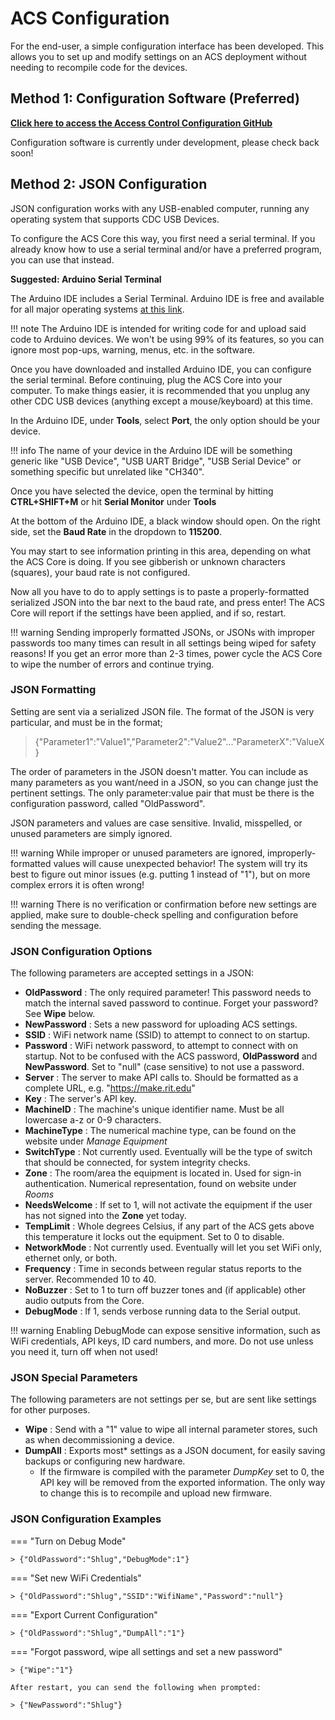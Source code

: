 # ACS Configuration

For the end-user, a simple configuration interface has been developed. This allows you to set up and modify settings on an ACS deployment without needing to recompile code for the devices. 

## Method 1: Configuration Software (Preferred)

**[Click here to access the Access Control Configuration GitHub](https://github.com/rit-construct-makerspace/access-control-configuration)**

Configuration software is currently under development, please check back soon!

## Method 2: JSON Configuration

JSON configuration works with any USB-enabled computer, running any operating system that supports CDC USB Devices. 


To configure the ACS Core this way, you first need a serial terminal. If you already know how to use a serial terminal and/or have a preferred program, you can use that instead.

**Suggested: Arduino Serial Terminal**

The Arduino IDE includes a Serial Terminal. Arduino IDE is free and available for all major operating systems [at this link](https://www.arduino.cc/en/software/).

!!! note 
    The Arduino IDE is intended for writing code for and upload said code to Arduino devices. We won't be using 99% of its features, so you can ignore most pop-ups, warning, menus, etc. in the software.

Once you have downloaded and installed Arduino IDE, you can configure the serial terminal. Before continuing, plug the ACS Core into your computer. To make things easier, it is recommended that you unplug any other CDC USB devices (anything except a mouse/keyboard) at this time.

In the Arduino IDE, under **Tools**, select **Port**, the only option should be your device.

!!! info
    The name of your device in the Arduino IDE will be something generic like "USB Device", "USB UART Bridge", "USB Serial Device" or something specific but unrelated like "CH340". 

Once you have selected the device, open the terminal by hitting **CTRL+SHIFT+M** or hit **Serial Monitor** under **Tools**

At the bottom of the Arduino IDE, a black window should open. On the right side, set the **Baud Rate** in the dropdown to **115200**.

You may start to see information printing in this area, depending on what the ACS Core is doing. If you see gibberish or unknown characters (squares), your baud rate is not configured.

Now all you have to do to apply settings is to paste a properly-formatted serialized JSON into the bar next to the baud rate, and press enter! The ACS Core will report if the settings have been applied, and if so, restart.

!!! warning
    Sending improperly formatted JSONs, or JSONs with improper passwords too many times can result in all settings being wiped for safety reasons! If you get an error more than 2-3 times, power cycle the ACS Core to wipe the number of errors and continue trying.

### JSON Formatting

Setting are sent via a serialized JSON file. The format of the JSON is very particular, and must be in the format;

> {"Parameter1":"Value1","Parameter2":"Value2"..."ParameterX":"ValueX}

The order of parameters in the JSON doesn't matter. You can include as many parameters as you want/need in a JSON, so you can change just the pertinent settings. The only parameter:value pair that must be there is the configuration password, called "OldPassword". 

JSON parameters and values are case sensitive. Invalid, misspelled, or unused parameters are simply ignored.

!!! warning
    While improper or unused parameters are ignored, improperly-formatted values will cause unexpected behavior!  The system will try its best to figure out minor issues (e.g. putting 1 instead of "1"), but on more complex errors it is often wrong!

!!! warning
    There is no verification or confirmation before new settings are applied, make sure to double-check spelling and configuration before sending the message.

### JSON Configuration Options

The following parameters are accepted settings in a JSON:

* **OldPassword** : The only required parameter! This password needs to match the internal saved password to continue. Forget your password? See **Wipe** below.
* **NewPassword** : Sets a new password for uploading ACS settings.
* **SSID** : WiFi network name (SSID) to attempt to connect to on startup.
* **Password** : WiFi network password, to attempt to connect with on startup. Not to be confused with the ACS password, **OldPassword** and **NewPassword**. Set to "null" (case sensitive) to not use a password.
* **Server** : The server to make API calls to. Should be formatted as a complete URL, e.g. "https://make.rit.edu"
* **Key** : The server's API key.
* **MachineID** : The machine's unique identifier name. Must be all lowercase a-z or 0-9 characters.
* **MachineType** : The numerical machine type, can be found on the website under *Manage Equipment*
* **SwitchType** :  Not currently used. Eventually will be the type of switch that should be connected, for system integrity checks.
* **Zone** : The room/area the equipment is located in. Used for sign-in authentication. Numerical representation, found on website under *Rooms*
* **NeedsWelcome** : If set to 1, will not activate the equipment if the user has not signed into the **Zone** yet today. 
* **TempLimit** : Whole degrees Celsius, if any part of the ACS gets above this temperature it locks out the equipment. Set to 0 to disable.
* **NetworkMode** : Not currently used. Eventually will let you set WiFi only, ethernet only, or both.
* **Frequency** : Time in seconds between regular status reports to the server. Recommended 10 to 40.
* **NoBuzzer** : Set to 1 to turn off buzzer tones and (if applicable) other audio outputs from the Core.
* **DebugMode** : If 1, sends verbose running data to the Serial output. 

!!! warning
    Enabling DebugMode can expose sensitive information, such as WiFi credentials, API keys, ID card numbers, and more. Do not use unless you need it, turn off when not used!

### JSON Special Parameters

The following parameters are not settings per se, but are sent like settings for other purposes.

* **Wipe** : Send with a "1" value to wipe all internal parameter stores, such as when decommissioning a device.
* **DumpAll** : Exports most* settings as a JSON document, for easily saving backups or configuring new hardware.
    * If the firmware is compiled with the parameter *DumpKey* set to 0, the API key will be removed from the exported information. The only way to change this is to recompile and upload new firmware.

### JSON Configuration Examples

=== "Turn on Debug Mode"

    > {"OldPassword":"Shlug","DebugMode":1"}

=== "Set new WiFi Credentials"

    > {"OldPassword":"Shlug","SSID":"WifiName","Password":"null"}

=== "Export Current Configuration"

    > {"OldPassword":"Shlug","DumpAll":"1"}

=== "Forgot password, wipe all settings and set a new password"

    > {"Wipe":"1"}

    After restart, you can send the following when prompted: 

    > {"NewPassword":"Shlug"}
